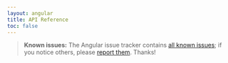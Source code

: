 ```yaml
---
layout: angular
title: API Reference
toc: false
---
```

> **Known issues:** The Angular issue tracker contains
[all known issues][api-issues]; if you notice others, please
[report them][new-issue]. Thanks!

[new-issue]: https://github.com/dart-lang/angular/issues/new?title=%5BAPI%20docs%5D
[api-issues]: https://github.com/dart-lang/angular/issues?q=is%3Aissue%20is%3Aopen%20API

<api-list src="/angular/api/api-list.json" lang="dart"></api-list>
